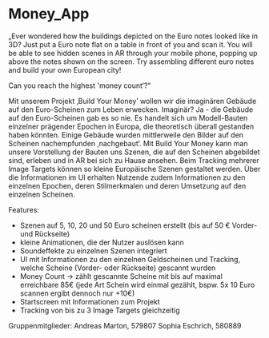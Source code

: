 # Money_App


„Ever wondered how the buildings depicted on the Euro notes looked like in 3D? 
Just put a Euro note flat on a table in front of you and scan it. You will be able to see hidden scenes in AR through your mobile phone, popping up above the notes shown on the screen. Try assembling different euro notes and build your own European city! 

Can you reach the highest 'money count‘?“

Mit unserem Projekt ‚Build Your Money’ wollen wir die imaginären Gebäude auf den Euro-Scheinen zum Leben erwecken. Imaginär? Ja - die Gebäude auf den Euro-Scheinen gab es so nie. Es handelt sich um Modell-Bauten einzelner prägender Epochen in Europa, die theoretisch überall gestanden haben könnten. Einige Gebäude wurden mittlerweile den Bilder auf den Scheinen nachempfunden ‚nachgebaut‘.
Mit Build Your Money kann man unsere Vorstellung der Bauten uns Szenen, die auf den Scheinen abgebildet sind, erleben und in AR bei sich zu Hause ansehen. Beim Tracking mehrerer Image Targets können so kleine Europäische Szenen gestaltet werden. Über die Informationen im UI erhalten Nutzende zudem Informationen zu den einzelnen Epochen, deren Stilmerkmalen und deren Umsetzung auf den einzelnen Scheinen.

Features: 
- Szenen auf 5, 10, 20 und 50 Euro scheinen erstellt (bis auf 50 € Vorder- und Rückseite)
- kleine Animationen, die der Nutzer auslösen kann
- Soundeffekte zu einzelnen Szenen integriert
- UI mit Informationen zu den einzelnen Geldscheinen und Tracking, welche Scheine (Vorder- oder Rückseite) gescannt wurden
- Money Count -> zählt gescannte Scheine mit bis auf maximal erreichbare 85€ (jede Art Schein wird einmal gezählt, bspw. 5x 10 Euro scannen ergibt dennoch nur +10€)
- Startscreen mit Informationen zum Projekt
- Tracking von bis zu 3 Image Targets gleichzeitig

Gruppenmitglieder: 
Andreas Marton, 579807
Sophia Eschrich, 580889
